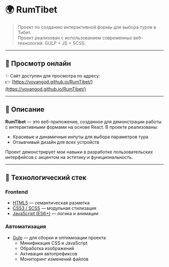 # 🌍 RumTibet

> Проект по созданию интерактивной формы для выбора туров в Тибет.  
Проект реализован с использованием современных веб-технологий: GULP + JS + SCSS.

---

## 🔗 Просмотр онлайн

✨ Сайт доступен для просмотра по адресу:  
👉 [https://vovangod.github.io/RumTibet/](https://vovangod.github.io/RumTibet/)

---

## 🧾 Описание

**RumTibet** — это веб-приложение, созданное для демонстрации работы с интерактивными формами на основе React. В проекте реализованы:
- Красивые и динамичные инпуты для выбора параметров тура
- Отзывчивый дизайн для всех устройств

Проект демонстрирует мои навыки в разработке пользовательских интерфейсов с акцентом на эстетику и функциональность.

---

## 🔧 Технологический стек

### Frontend
- [HTML5](https://developer.mozilla.org/ru/docs/Web/Guide/HTML/HTML5) — семантическая разметка
- [CSS3 / SCSS](https://sass-lang.com/) — модульная стилизация
- [JavaScript (ES6+)](https://developer.mozilla.org/ru/docs/Web/JavaScript) — логика и анимации

### Автоматизация
- [Gulp](https://gulpjs.com/) — для сборки и оптимизации проекта
  - Минификация CSS и JavaScript
  - Обработка изображений
  - Активация автопрефиксов
  - Мониторинг изменений файлов
